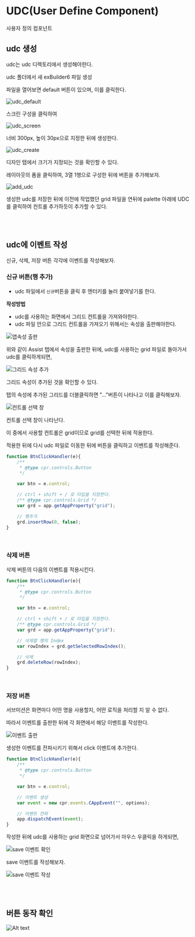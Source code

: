 # UDC(User Define Component)

사용자 정의 컴포넌트


## udc 생성

udc는 udc 디렉토리에서 생성해야한다.

udc 폴더에서 새 exBuilder6 파일 생성

파일을 열어보면 default 버튼이 있으며, 이를 클릭한다.

![udc_default](image.png)

스크린 구성을 클릭하여

![udc_screen](image-1.png)

너비 300px, 높이 30px으로 지정한 뒤에 생성한다.

![udc_create](image-2.png)

디자인 탭에서 크기가 지정되는 것을 확인할 수 있다.

레이아웃의 폼을 클릭하여, 3열 1행으로 구성한 뒤에 버튼을 추가해보자.

![add_udc](image-3.png)

생성한 udc를 저장한 뒤에 이전에 작업했던 grid 파일을 연뒤에 palette 아래에 UDC를 클릭하여 컨트롤 추가하듯이 추가할 수 있다.

<br>

<br>

## udc에 이벤트 작성

신규, 삭제, 저장 버튼 각각에 이벤트를 작성해보자.


### 신규 버튼(행 추가)

- udc 파일에서 `신규`버튼을 클릭 후 엔터키를 눌러 붙여넣기를 한다.

**작성방법**

- udc를 사용하는 화면에서 그리드 컨트롤을 가져와야한다.
- udc 파일 안으로 그리드 컨트롤을 가져오기 위해서는 속성을 출판해야한다.

![앱속성 출판](image-4.png)

위와 같이 Assist 탭에서 속성을 출판한 뒤에, udc를 사용하는 grid 파일로 돌아가서 udc를 클릭하게되면,

![그리드 속성 추가](image-5.png)

그리드 속성이 추가된 것을 확인할 수 있다.

탭의 속성에 추가된 그리드를 더블클릭하면 "..."버튼이 나타나고 이를 클릭해보자.

![컨트롤 선택 창](image-6.png)

컨트롤 선택 창이 나타난다.

이 중에서 사용할 컨트롤은 grid이므로 grid를 선택한 뒤에 적용한다.

적용한 뒤에 다시 udc 파일로 이동한 뒤에 버튼을 클릭하고 이벤트를 작성해준다.

```js
function BtnClickHandler(e){
    /**
     * @type cpr.controls.Button
     */

    var btn = e.control;

    // ctrl + shift + / 로 타입을 지정한다.
    /** @type cpr.controls.Grid */
    var grd = app.getAppProperty("grid");

    // 행추가
    grd.insertRow(0, false);
}
```

<br>

### 삭제 버튼

삭제 버튼의 다음의 이벤트를 적용시킨다.

```js
function BtnClickHandler(e){
    /**
     * @type cpr.controls.Button
     */

    var btn = e.control;

    // ctrl + shift + / 로 타입을 지정한다.
    /** @type cpr.controls.Grid */
    var grd = app.getAppProperty("grid");

    // 삭제할 행의 Index
    var rowIndex = grd.getSelectedRowIndex();

    // 삭제
    grd.deleteRow(rowIndex);
}
```

<br>

### 저장 버튼

서브미션은 화면마다 어떤 명을 사용할지, 어떤 로직을 처리할 지 알 수 없다.

따라서 이벤트를 출판한 뒤에 각 화면에서 해당 이벤트를 작성한다.

![이벤트 출판](image-7.png)

생성한 이벤트를 전파시키기 위해서 click 이벤트에 추가한다.

```js
function BtnClickHandler(e){
    /**
     * @type cpr.controls.Button
     */

    var btn = e.control;

    // 이벤트 생성
    var event = new cpr.events.CAppEvent("", options);

    // 이벤트 전파
    app.dispatchEvent(event);
}
```

작성한 뒤에 udc를 사용하는 grid 화면으로 넘어가서 마우스 우클릭을 하게되면,

![save 이벤트 확인](image-8.png)

save 이벤트를 작성해보자.

![save 이벤트 작성](image-9.png)

<br>

<br>

## 버튼 동작 확인

![Alt text](image-10.png)

